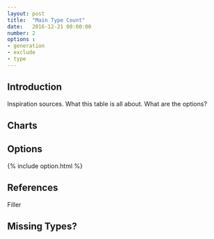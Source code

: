 ```yaml
---
layout: post
title:  "Main Type Count"
date:   2016-12-21 00:00:00
number: 2
options	: 
- generation 
- exclude 
- type
---
```

<h2 class="ui dividing header">
    Introduction
</h2>
Inspiration sources. What this table is all about. What are the options?

<h2 class="ui dividing header">
    Charts
</h2>
<div id="pokeChart"></div>

<h2 class="ui dividing header">
    Options
</h2>

{% include option.html %}

<h2 class="ui dividing header">
    References
</h2>
Filler

<h2 class="ui dividing header">
    Missing Types?
</h2>